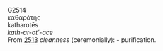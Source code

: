 <body>
  <p>G2514<br>  καθαρότης  <br> katharotēs  <br><i>kath-ar-ot‘-ace </i><br>From <a href="g2513.htm">2513</a>  <i>cleanness</i> (ceremonially): - purification.<br></p>
 </body>